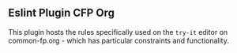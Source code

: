 ## Eslint Plugin CFP Org

This plugin hosts the rules specifically used on the `try-it` editor on
common-fp.org - which has particular constraints and functionality.
